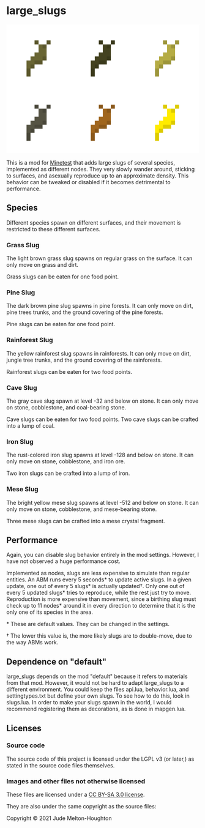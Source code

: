 # large\_slugs

![The different slug species](screenshot.png)

This is a mod for [Minetest][1] that adds large slugs of several species,
implemented as different nodes. They very slowly wander around, sticking to
surfaces, and asexually reproduce up to an approximate density. This behavior
can be tweaked or disabled if it becomes detrimental to performance.


## Species

Different species spawn on different surfaces, and their movement is restricted
to these different surfaces.

### Grass Slug

The light brown grass slug spawns on regular grass on the surface. It can only
move on grass and dirt.

Grass slugs can be eaten for one food point.

### Pine Slug

The dark brown pine slug spawns in pine forests. It can only move on dirt, pine
trees trunks, and the ground covering of the pine forests.

Pine slugs can be eaten for one food point.

### Rainforest Slug

The yellow rainforest slug spawns in rainforests. It can only move on dirt,
jungle tree trunks, and the ground covering of the rainforests.

Rainforest slugs can be eaten for two food points.

### Cave Slug

The gray cave slug spawn at level -32 and below on stone. It can only move on
stone, cobblestone, and coal-bearing stone.

Cave slugs can be eaten for two food points. Two cave slugs can be crafted into
a lump of coal.

### Iron Slug

The rust-colored iron slug spawns at level -128 and below on stone. It can only
move on stone, cobblestone, and iron ore.

Two iron slugs can be crafted into a lump of iron.

### Mese Slug

The bright yellow mese slug spawns at level -512 and below on stone. It can only
move on stone, cobblestone, and mese-bearing stone.

Three mese slugs can be crafted into a mese crystal fragment.


## Performance

Again, you can disable slug behavior entirely in the mod settings. However, I
have not observed a huge performance cost.

Implemented as nodes, slugs are less expensive to simulate than regular
entities. An ABM runs every 5 seconds\* to update active slugs. In a given
update, one out of every 5 slugs\* is actually updated†. Only one out of every
5 updated slugs\* tries to reproduce, while the rest just try to move.
Reproduction is more expensive than movement, since a birthing slug must check
up to 11 nodes\* around it in every direction to determine that it is the only
one of its species in the area.

\* These are default values. They can be changed in the settings.

† The lower this value is, the more likely slugs are to double-move, due to the
way ABMs work.


## Dependence on "default"

large\_slugs depends on the mod "default" because it refers to materials from
that mod. However, it would not be hard to adapt large\_slugs to a different
environment. You could keep the files api.lua, behavior.lua, and
settingtypes.txt but define your own slugs. To see how to do this, look in
slugs.lua. In order to make your slugs spawn in the world, I would recommend
registering them as decorations, as is done in mapgen.lua.


## Licenses

### Source code

The source code of this project is licensed under the LGPL v3 (or later,)
as stated in the source code files themselves.

### Images and other files not otherwise licensed

These files are licensed under a [CC BY-SA 3.0 license][2].

They are also under the same copyright as the source files:

Copyright © 2021 Jude Melton-Houghton


[1]: https://www.minetest.net/
[2]: https://creativecommons.org/licenses/by-sa/3.0/
